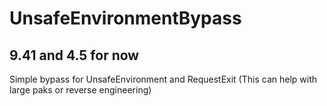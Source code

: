 # UnsafeEnvironmentBypass
## 9.41 and 4.5 for now
Simple bypass for UnsafeEnvironment and RequestExit (This can help with large paks or reverse engineering) 
 
